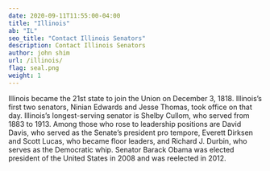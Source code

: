 ```yaml
---
date: 2020-09-11T11:55:00-04:00
title: "Illinois"
ab: "IL"
seo_title: "Contact Illinois Senators"
description: Contact Illinois Senators
author: john shim
url: /illinois/
flag: seal.png
weight: 1
---
```


Illinois became the 21st state to join the Union on December 3, 1818. Illinois’s first two senators, Ninian Edwards and Jesse Thomas, took office on that day. Illinois’s longest-serving senator is Shelby Cullom, who served from 1883 to 1913. Among those who rose to leadership positions are David Davis, who served as the Senate’s president pro tempore, Everett Dirksen and Scott Lucas, who became floor leaders, and Richard J. Durbin, who serves as the Democratic whip. Senator Barack Obama was elected president of the United States in 2008 and was reelected in 2012.